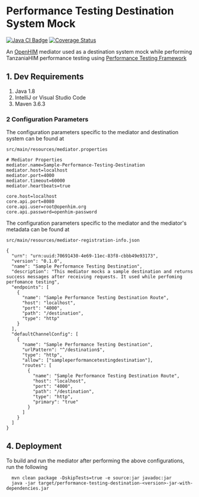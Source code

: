 # Performance Testing Destination System Mock

[![Java CI Badge](https://github.com/SoftmedTanzania/performance-testing-destination-mock/workflows/Java%20CI%20with%20Maven/badge.svg)](https://github.com/SoftmedTanzania/performance-testing-destination-mock/actions?query=workflow%3A%22Java+CI+with+Maven%22)
[![Coverage Status](https://coveralls.io/repos/github/SoftmedTanzania/performance-testing-destination-mock/badge.svg?branch=main)](https://coveralls.io/github/SoftmedTanzania/performance-testing-destination-mock?branch=main)

An [OpenHIM](http://openhim.org/) mediator used as a destination system mock while performing TanzaniaHIM performance testing using [Performance Testing Framework](https://github.com/SoftmedTanzania/performance-testing-framework)

## 1. Dev Requirements

1. Java 1.8
2. IntelliJ or Visual Studio Code
3. Maven 3.6.3

### 2 Configuration Parameters

The configuration parameters specific to the mediator and destination system can be found at

`src/main/resources/mediator.properties`

```
# Mediator Properties
mediator.name=Sample-Performance-Testing-Destination
mediator.host=localhost
mediator.port=4000
mediator.timeout=60000
mediator.heartbeats=true

core.host=localhost
core.api.port=8080
core.api.user=root@openhim.org
core.api.password=openhim-password

```

The configuration parameters specific to the mediator and the mediator's metadata can be found at

`src/main/resources/mediator-registration-info.json`

```
{
  "urn": "urn:uuid:70691430-4e69-11ec-83f8-cbbb49e93173",
  "version": "0.1.0",
  "name": "Sample Performance Testing Destination",
  "description": "This mediator mocks a sample destination and returns success messages after receiving requests. It used while perfoming perfomance testing",
  "endpoints": [
    {
      "name": "Sample Performance Testing Destination Route",
      "host": "localhost",
      "port": "4000",
      "path": "/destination",
      "type": "http"
    }
  ],
  "defaultChannelConfig": [
    {
      "name": "Sample Performance Testing Destination",
      "urlPattern": "^/destination$",
      "type": "http",
      "allow": ["sampleperformancetestingdestination"],
      "routes": [
        {
          "name": "Sample Performance Testing Destination Route",
          "host": "localhost",
          "port": "4000",
          "path": "/destination",
          "type": "http",
          "primary": "true"
        }
      ]
    }
  ]
}
```

## 4. Deployment

To build and run the mediator after performing the above configurations, run the following

```
  mvn clean package -DskipTests=true -e source:jar javadoc:jar
  java -jar target/performance-testing-destination-<version>-jar-with-dependencies.jar
```
